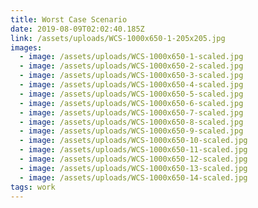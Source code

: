 ```yaml
---
title: Worst Case Scenario
date: 2019-08-09T02:02:40.185Z
link: /assets/uploads/WCS-1000x650-1-205x205.jpg
images:
  - image: /assets/uploads/WCS-1000x650-1-scaled.jpg
  - image: /assets/uploads/WCS-1000x650-2-scaled.jpg
  - image: /assets/uploads/WCS-1000x650-3-scaled.jpg
  - image: /assets/uploads/WCS-1000x650-4-scaled.jpg
  - image: /assets/uploads/WCS-1000x650-5-scaled.jpg
  - image: /assets/uploads/WCS-1000x650-6-scaled.jpg
  - image: /assets/uploads/WCS-1000x650-7-scaled.jpg
  - image: /assets/uploads/WCS-1000x650-8-scaled.jpg
  - image: /assets/uploads/WCS-1000x650-9-scaled.jpg
  - image: /assets/uploads/WCS-1000x650-10-scaled.jpg
  - image: /assets/uploads/WCS-1000x650-11-scaled.jpg
  - image: /assets/uploads/WCS-1000x650-12-scaled.jpg
  - image: /assets/uploads/WCS-1000x650-13-scaled.jpg
  - image: /assets/uploads/WCS-1000x650-14-scaled.jpg
tags: work
---
```


